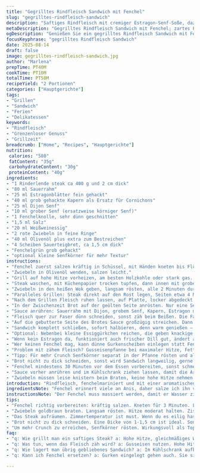 ```yaml
---
title: "Gegrilltes Rindfleisch Sandwich mit Fenchel"
slug: "gegrilltes-rindfleisch-sandwich"
description: "Saftiges Rindfleisch mit cremiger Estragon-Senf-Soße, dazu marinierter Fenchel und karamellisierte rote Zwiebeln. Ein rustikales Sandwich für Grillabende, das durch knackige Texturen und frische Kräuter besticht. Die Marinade bringt Säure ins Spiel, die Zwiebeln Karamellnoten, das Fleisch bleibt zart und rauchig. Ergänzt durch Sauerrahm und kleine Essiggürkchen für eine feine Säurebalance."
metaDescription: "Gegrilltes Rindfleisch Sandwich mit Fenchel; zartes Fleisch und frische Aromen. Perfekt für Grillabende und Genussmomente."
ogDescription: "Genießen Sie ein gegrilltes Rindfleisch Sandwich mit Fenchel; harmonische Kombination aus Aromen und Texturen für unvergessliche Grillabende."
focusKeyphrase: "gegrilltes Rindfleisch Sandwich"
date: 2025-08-14
draft: false
image: gegrilltes-rindfleisch-sandwich.jpg
author: "Marlena"
prepTime: PT40M
cookTime: PT10M
totalTime: PT50M
recipeYield: "2 Portionen"
categories: ["Hauptgerichte"]
tags:
- "Grillen"
- "Sandwich"
- "Ferien"
- "Delikatessen"
keywords:
- "Rindfleisch"
- "Grenzenloser Genuss"
- "Grillzeit"
breadcrumb: ["Home", "Recipes", "Hauptgerichte"]
nutrition: 
 calories: "580"
 fatContent: "35g"
 carbohydrateContent: "30g"
 proteinContent: "40g"
ingredients:
- "1 Rinderlende steak ca 400 g und 2 cm dick"
- "80 ml Sauerrahm"
- "25 ml Estragonblätter fein gehackt"
- "40 ml grob gehackte Kapern als Ersatz für Cornichons"
- "25 ml Dijon Senf"
- "10 ml grober Senf (ersatzweise körniger Senf)"
- "1 Fenchelknolle, sehr dünn geschnitten"
- "1,5 ml Salz"
- "20 ml Weißweinessig"
- "2 rote Zwiebeln in feine Ringe"
- "40 ml Olivenöl plus extra zum Bestreichen"
- "4 Scheiben Sauerteigbrot, ca 1,5 cm dick"
- "Fenchelgrün grob gehackt"
- "optional kleine Senfkörner für mehr Textur"
instructions:
- "Fenchel zuerst salzen kräftig in Schüssel, mit Händen kneten bis Flüssigkeit austritt, ca 3 Minuten – das ist wichtig für milderen Fenchelgschmack; Essig einrühren und abgedeckt marinieren während der weiteren Schritte."
- "Zwiebeln in Olivenöl wenden, salzen leicht."
- "Grill auf hohe Hitze vorheizen, am besten Holzkohle oder stark gas. Wokaufsatz für Zwiebeln bereitstellen, sonst Rost extra ölen, damit nichts klebt."
- "Steak waschen, mit Küchenpapier trocken tupfen, dann innen mit grobem Pfeffer und Salz kräftig würzen. Zimmertemperatur etwa 20 Minuten – zu kalt brät ungleichmäßig."
- "Zwiebeln in den heißen Wok geben, langsam rösten, alle 2 Minuten durchrühren. Ziel: goldbraun, fast karamellisiert, aber nicht verbrannt. Das dauert locker 8-10 Minuten – hör auf Zischgeräusche, wenn es ruhiger wird, sind sie nah dran."
- "Paralleles Grillen: Steak direkt auf den Rost legen, Seiten etwa 4 Minuten, generell Farbe und leichten Widerstand prüfen – wer medium will, nimmt jetzt runter. Schweifdruckprüfung hilft – ist es springend elastisch, passt es."
- "Nach dem Grillen Fleisch ruhen lassen, auf Platte, locker abgedeckt, 5 Minuten mindestens, damit die Säfte sich verteilen. Sonst tropft alles raus beim Schneiden."
- "In der Zwischenzeit Brot auf der geölten Seite anrösten. Nur eine Seite, sonst wird es zu trocken. Die Hitze muss mittelhoch sein, sonst verbrennt die Oberfläche schnell und Brot bleibt innen zäh."
- "Sauce anrühren: Sauerrahm mit Dijon, grobem Senf, Kapern, Estragon mischen. Salz nach Geschmack, Pfeffer frisch mahlen. Sollte cremig sein, aber nicht zu flüssig, damit es beim Sandwich nicht ausläuft."
- "Fleisch quer zur Faser dünn schneiden, sonst zäh beim Beißen. Die Faserrichtung sieht man deutlich, schräg schneiden leicht machen."
- "Auf die gebutterte Seite des Brotes Sauce großzügig streichen. Dann Zwiebeln verteilen, Fenchel gut abtropfen lassen, darauf. Fleischscheiben großzügig drauf legen, mit Fenchelgrün bestreuen."
- "Sandwich komplett schließen, sofort halbieren, denn warm genießen – danach sinkt die Qualität schnell."
- "Optional: Nebenbei kleine Essiggürkchen reichen, die geben knackige Säure, passen perfekt dazu."
- "Wenn kein Estragon da, funktioniert auch frischer Dill gut, ändert aber das Aroma stark. Die Kapern bringen salzige, saure Noten, kannst du auch durch kleine grüne Oliven ersetzen, allerdings milder."
- "Wer keinen Fenchel mag, kann dünne Gurkenscheiben einlegen statt Fenchel, kurz mariniert. Weniger aromatisch, dafür frisch und knackig."
- "Problem mit zähem Fleisch? Gusseisenpfanne bei maximaler Hitze, Fett zugießen, dann doppelt so heiß anbraten, weniger grillen draußen, sonst wird das Rind zäh."
- "Tipp: Für mehr Crunch Senfkörner separat in der Pfanne rösten und als Topping über die Soße streuen, ergibt tolle Textur."
- "Brot nicht zu dick schneiden, sonst wird Sandwich langweilig, gerne 1-1,5 cm, sonst zerbricht es zu leicht."
- "Fenchel mindestens 30 Minuten vor dem Essen vorbereiten, sonst schmeckt er zu frisch, nicht abgerundet."
- "Sauce vorher anrühren und im Kühlschrank ziehen lassen, damit die Aromen Zeit haben sich zu vermischen."
- "Zwiebeln müssen leise knistern beim Braten, keine hohe Hitze nehmen sonst verbrennen sie zu schnell."
introduction: "Rindfleisch, fenchelmariniert und mit einer aromatischen Sauce – klingt simpel, ist aber eine kleine Kunst. Der Trick liegt im Timing beim Grillen, der Saftigkeit des Fleisches und dem richtigen Dressing für die Zwiebeln. Ich habe oft zu früh das Fleisch geschnitten und alles lief aus; hier klappt es besser, wenn man wirklich wartet. Die Kombination aus Fleisch, Säure vom Essig und der Süße der Zwiebeln gibt eine Harmonie, die einfach zieht. Der Fenchel sorgt für diese frische Note, wenn er gut mariniert ist. Dazu braucht es ordentlich Estragon, aber frischen, sonst schmeckt es fad. Für die Sauce rate ich immer zur Mischung aus grobem und feinem Senf, das gibt die nötige Textur und Tiefe."
ingredientsNote: "Fenchel erinnert viele an Anis, daher salze ich ihn vorher kräftig; dadurch verliert er etwas von seiner Schärfe und wird milder. Falls frischer Estragon nicht da, kannst du auch getrockneten nehmen, aber dann noch weniger, sonst wird's bitter. Kapern als Ersatz der Cornichons sind salziger, also beim Salz in der Sauce runterfahren. Wer keinen Sauerrahm mag, ersetzt mit Joghurt – gibt ein anderes Mundgefühl, eignet sich aber auch gut für die Frische. Wichtig beim Fleisch: Nimm kein zu mageres Stück, sonst wird’s trocken. Die Rinderlende ist gerade dick genug, damit es medium saftig bleibt. Sauerteigbrot kannst du durch Ciabatta ersetzen, aber es sollte robust genug sein, um die Feuchtigkeit und Sauce zu tragen ohne matschig zu werden."
instructionsNote: "Der Fenchel muss massiert werden, damit er Wasser zieht und weich wird – das ist kein optionaler Schritt, sonst beißt er zu scharf. Beim Anrösten der Zwiebeln ruhig geduldig sein; Hitze nicht zu hoch, sonst vorn verbrennt’s, hinten sind sie noch zu bissfest. Beim Fleisch ist wichtig: prallen Drucktest machens: mit Daumen und Mittelfinger testen – wenn’s sich eher weich anfühlt, ist’s medium; zu hart dann durchgebraten; zu weich saignant. Beim Brot unbedingt kontrollieren – zu schnelle Hitze brennt Oberseite, aber Innen bleibt kalt und trocken. Sauce immer erst zum Schluss machen, damit die frischen Kräuter ihre Aromen behalten und nicht verwässern. Schneiden gegen die Faser, das Gefühl muss immer mit eingesetzter Sanftheit geschehen, sonst zerfasert das Fleisch zu stark und zerfällt beim Essen."
tips:
- "Fenchel richtig vorbereiten: kräftig salzen. Kneten für 3 Minuten. Lockerer, milder Geschmack. Essig hinzufügen, damit alles gut zieht. Marinieren ist entscheidend."
- "Zwiebeln goldbraun braten. Langsam rösten. Hitze moderat halten. Zischgeräusche sind wichtig. Ideale Textur erreichen. Kontrolliere oft, nichts anbrennen lassen. Geduld ist eine Tugend."
- "Das Steak aufräumen. Zimmertemperatur ist must. Wenn du es eilig hast, wird es ungleichmäßig. Richtig würzen, damit die Aromen durchdringen. Starke Hitze sorgt für schöne Grillstreifen."
- "Brot nicht zu dick schneiden. Eine Dicke von 1-1,5 cm ist ideal. Sonst bricht es. Schnell aufs Grillen, damit die Oberseite knusprig ist. Innen muss es weich bleiben."
- "Um mehr Crunch zu erreichen, Senfkörner rösten. Wirkungsvoll als Topping. Gut auf der Sauce streuen. Textur sorgt für den letzten Schliff beim Sandwich."
faq:
- "q: Wie grillt man ein saftiges Steak? a: Hohe Hitze, gleichmäßiges Würzen. Ruhen lassen nach dem Grillen, Säfte verteilen. Teste mit dem Druck der Finger."
- "q: Was tun, wenn das Fleisch zäh wird? a: Gusseisen nutzen. Hohe Hitze, wenig Grillen. Die richtige Temperatur ist entscheidend. Kühl lagern nach dem Grillen."
- "q: Wie lagert man übrig gebliebenes Sandwich? a: Im Kühlschrank aufbewahren. So bleibt es frisch. Alternativ einfrieren für später. Aber nicht zu lange lagern."
- "q: Kann ich Fenchel ersetzen? a: Gurken eingelegt gehen auch. Sie sind knackig, weniger aromatisch. Oder frischer Dill, aber Aroma verändert sich stark."

---
```

